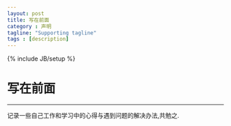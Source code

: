 ```yaml
---
layout: post
title: 写在前面
category : 声明
tagline: "Supporting tagline"
tags : [description]
---
```

{% include JB/setup %}
# 写在前面
---
记录一些自己工作和学习中的心得与遇到问题的解决办法,共勉之.

<!--break-->